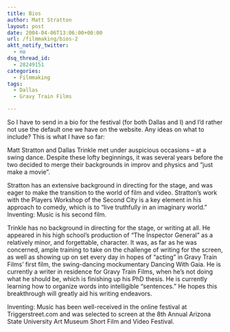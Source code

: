 ```yaml
---
title: Bios
author: Matt Stratton
layout: post
date: 2004-04-06T13:06:00+00:00
url: /filmmaking/bios-2
aktt_notify_twitter:
  - no
dsq_thread_id:
  - 28249151
categories:
  - Filmmaking
tags:
  - Dallas
  - Gravy Train Films

---
```

So I have to send in a bio for the festival (for both Dallas and I) and I&#8217;d rather not use the default one we have on the website. Any ideas on what to include? This is what I have so far:

Matt Stratton and Dallas Trinkle met under auspicious occasions &#8211; at a swing dance. Despite these lofty beginnings, it was several years before the two decided to merge their backgrounds in improv and physics and &#8220;just make a movie&#8221;.

Stratton has an extensive background in directing for the stage, and was eager to make the transition to the world of film and video. Stratton&#8217;s work with the Players Workshop of the Second City is a key element in his approach to comedy, which is to &#8220;live truthfully in an imaginary world.&#8221; Inventing: Music is his second film.

Trinkle has no background in directing for the stage, or writing at all. He appeared in his high school&#8217;s production of &#8220;The Inspector General&#8221; as a relatively minor, and forgettable, character. It was, as far as he was concerned, ample training to take on the challenge of writing for the screen, as well as showing up on set every day in hopes of &#8220;acting&#8221; in Gravy Train Films&#8217; first film, the swing-dancing mockumentary Dancing With Gaia. He is currently a writer in residence for Gravy Train Films, when he&#8217;s not doing what he should be, which is finishing up his PhD thesis. He is currently learning how to organize words into intelligible &#8220;sentences.&#8221; He hopes this breakthrough will greatly aid his writing endeavors.

Inventing: Music has been well-received in the online festival at Triggerstreet.com and was selected to screen at the 8th Annual Arizona State University Art Museum Short Film and Video Festival.